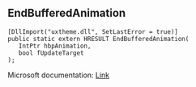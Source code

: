 ## EndBufferedAnimation

```
[DllImport("uxtheme.dll", SetLastError = true)]
public static extern HRESULT EndBufferedAnimation(
   IntPtr hbpAnimation,
   bool fUpdateTarget
);
```

Microsoft documentation: [Link](https://docs.microsoft.com/en-us/windows/win32/api/uxtheme/nf-uxtheme-endbufferedanimation)
